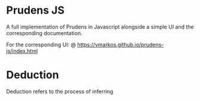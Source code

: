 # Prudens JS
A full implementation of Prudens in Javascript alongside a simple UI and the corresponding documentation.

For the corresponding UI: @ https://vmarkos.github.io/prudens-js/index.html

# Deduction
Deduction refers to the process of inferring

